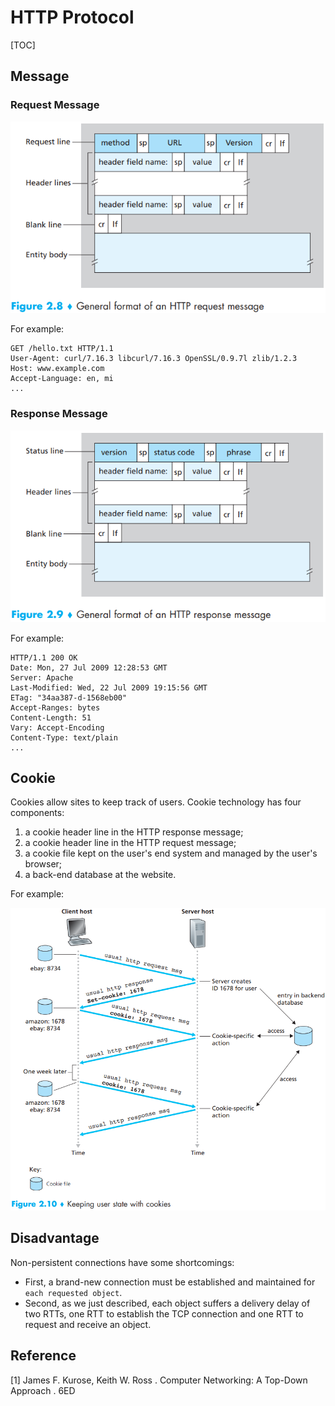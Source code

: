 # HTTP Protocol

[TOC]



## Message

### Request Message

![http_req_msg](res/http_req_msg.png)

For example:

```http
GET /hello.txt HTTP/1.1
User-Agent: curl/7.16.3 libcurl/7.16.3 OpenSSL/0.9.7l zlib/1.2.3
Host: www.example.com
Accept-Language: en, mi
...
```

### Response Message

![http_resp_msg](res/http_resp_msg.png)

For example:

```http
HTTP/1.1 200 OK
Date: Mon, 27 Jul 2009 12:28:53 GMT
Server: Apache
Last-Modified: Wed, 22 Jul 2009 19:15:56 GMT
ETag: "34aa387-d-1568eb00"
Accept-Ranges: bytes
Content-Length: 51
Vary: Accept-Encoding
Content-Type: text/plain
...
```



## Cookie

Cookies allow sites to keep track of users. Cookie technology has four components:

1. a cookie header line in the HTTP response message;
2. a cookie header line in the HTTP request message;
3. a cookie file kept on the user's end system and managed by the user's browser;
4. a back-end database at the website.

For example:

![keep_state_with_cookie](res/keep_state_with_cookie.png)



## Disadvantage

Non-persistent connections have some shortcomings:

- First, a brand-new connection must be established and maintained for `each requested object`.
- Second, as we just described, each object suffers a delivery delay of two RTTs, one RTT to establish the TCP connection and one RTT to request and receive an object.



## Reference

[1] James F. Kurose, Keith W. Ross . Computer Networking: A Top-Down Approach . 6ED